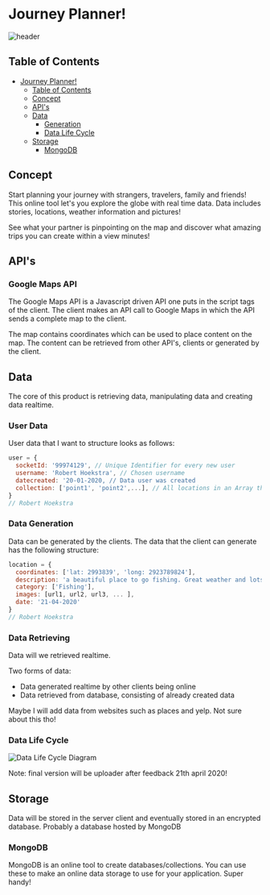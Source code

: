 # Journey Planner!
![header](https://user-images.githubusercontent.com/45421908/79559134-8191da00-80a5-11ea-8f0f-117a929a5756.jpg)


## Table of Contents
- [Journey Planner!](#journey-planner-)
  * [Table of Contents](#table-of-contents)
  * [Concept](#concept)
  * [API's](#api-s)
  * [Data](#data)
    + [Generation](#generation)
    + [Data Life Cycle](#data-life-cycle)
  * [Storage](#storage)
    + [MongoDB](#mongodb)

## Concept
Start planning your journey with strangers, travelers, family and friends! This online tool let's you explore the globe with real time data. Data includes stories, locations, weather information and pictures!

See what your partner is pinpointing on the map and discover what amazing trips you can create within a view minutes!

## API's

### Google Maps API
The Google Maps API is a Javascript driven API one puts in the script tags of the client. The client makes an API call to Google Maps in which the API sends a complete map to the client.

The map contains coordinates which can be used to place content on the map. The content can be retrieved from other API's, clients or generated by the client.

## Data
The core of this product is retrieving data, manipulating data and creating data realtime. 

### User Data
User data that I want to structure looks as follows:

```Javascript
user = {
  socketId: '99974129', // Unique Identifier for every new user
  username: 'Robert Hoekstra', // Chosen username
  datecreated: '20-01-2020, // Data user was created
  collection: ['point1', 'point2',...], // All locations in an Array that user created.
}
// Robert Hoekstra
```

### Data Generation
Data can be generated by the clients. The data that the client can generate has the following structure:
```Javascript
location = {
  coordinates: ['lat: 2993839', 'long: 2923789824'],
  description: 'a beautiful place to go fishing. Great weather and lots of swimming spots!',
  category: ['Fishing'],
  images: [url1, url2, url3, ... ],
  date: '21-04-2020'
}
// Robert Hoekstra
```

### Data Retrieving
Data will we retrieved realtime.

Two forms of data:

* Data generated realtime by other clients being online
* Data retrieved from database, consisting of already created data

Maybe I will add data from websites such as places and yelp. Not sure about this tho!

### Data Life Cycle
![Data Life Cycle Diagram](https://user-images.githubusercontent.com/45421908/79559360-d9304580-80a5-11ea-9b39-75078b84958c.jpg)

Note: final version will be uploader after feedback 21th april 2020!


## Storage
Data will be stored in the server client and eventually stored in an encrypted database. Probably a database hosted by MongoDB

### MongoDB
MongoDB is an online tool to create databases/collections. You can use these to make an online data storage to use for your application. Super handy!

